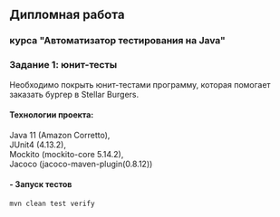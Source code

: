 
## Дипломная работа
### курса  "Автоматизатор тестирования на Java"


### Задание 1: юнит-тесты
Необходимо покрыть юнит-тестами программу, которая помогает заказать бургер в Stellar Burgers.



#### Технологии проекта:

Java 11 (Amazon Corretto),  
JUnit4 (4.13.2),  
Mockito (mockito-core 5.14.2),  
Jacoco (jacoco-maven-plugin(0.8.12))  


#### - Запуск тестов

`mvn clean test verify`